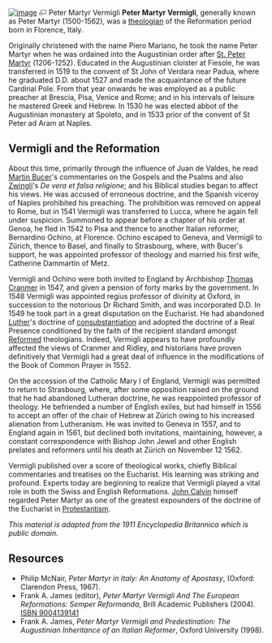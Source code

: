 [![image](images/0/0e/Vermigli.jpg)](http://www.theopedia.com/File:Vermigli.jpg)
[![image](data:image/png;base64,iVBORw0KGgoAAAANSUhEUgAAAA8AAAALCAAAAACFLIiAAAAAAnRSTlMA/1uRIrUAAABPSURBVAjXY/j///+5vXDwjAHIr26ZAgXZe8H8a/+hoIcw/9nevdVL9+79DuPvzQYZFPUezu8BMZLXgkExnD8HAu6hqv//n+HZVjD4DuUDAKlChD3fj6aPAAAAAElFTkSuQmCC)](http://www.theopedia.com/File:Vermigli.jpg "Enlarge")
Peter Martyr Vermigli
**Peter Martyr Vermigli**, generally known as Peter Martyr
(1500-1562), was a [theologian](Theologian "Theologian") of the
Reformation period born in Florence, Italy.

Originally christened with the name Piero Mariano, he took the name
Peter Martyr when he was ordained into the Augustinian order after
[St. Peter Martyr](Peter_Martyr "Peter Martyr") (1206-1252).
Educated in the Augustinian cloister at Fiesole, he was transferred
in 1519 to the convent of St John of Verdara near Padua, where he
graduated D.D. about 1527 and made the acquaintance of the future
Cardinal Pole. From that year onwards he was employed as a public
preacher at Brescia, Pisa, Venice and Rome; and in his intervals of
leisure he mastered Greek and Hebrew. In 1530 he was elected abbot
of the Augustinian monastery at Spoleto, and in 1533 prior of the
convent of St Peter ad Aram at Naples.

## Vermigli and the Reformation

About this time, primarily through the influence of Juan de Valdes,
he read [Martin Bucer](Martin_Bucer "Martin Bucer")'s commentaries
on the Gospels and the Psalms and also
[Zwingli](Huldreich_Zwingli "Huldreich Zwingli")'s
*De vera et falsa religione*; and his Biblical studies began to
affect his views. He was accused of erroneous doctrine, and the
Spanish viceroy of Naples prohibited his preaching. The prohibition
was removed on appeal to Rome, but in 1541 Vermigli was transferred
to Lucca, where he again fell under suspicion. Summoned to appear
before a chapter of his order at Genoa, he fled in 1542 to Pisa and
thence to another Italian reformer, Bernardino Ochino, at Florence.
Ochino escaped to Geneva, and Vermigli to Zürich, thence to Basel,
and finally to Strasbourg, where, with Bucer's support, he was
appointed professor of theology and married his first wife,
Catherine Dammartin of Metz.

Vermigli and Ochino were both invited to England by Archbishop
[Thomas Cranmer](Thomas_Cranmer "Thomas Cranmer") in 1547, and
given a pension of forty marks by the government. In 1548 Vermigli
was appointed regius professor of divinity at Oxford, in succession
to the notorious Dr Richard Smith, and was incorporated D.D. In
1549 he took part in a great disputation on the Eucharist. He had
abandoned [Luther](Martin_Luther "Martin Luther")'s doctrine of
[consubstantiation](Consubstantiation "Consubstantiation") and
adopted the doctrine of a Real Presence conditioned by the faith of
the recipient standard amongst [Reformed](Reformed "Reformed")
theologians. Indeed, Vermigli appears to have profoundly affected
the views of Cranmer and Ridley, and historians have proven
definitively that Vermigli had a great deal of influence in the
modifications of the Book of Common Prayer in 1552.

On the accession of the Catholic Mary I of England, Vermigli was
permitted to return to Strasbourg, where, after some opposition
raised on the ground that he had abandoned Lutheran doctrine, he
was reappointed professor of theology. He befriended a number of
English exiles, but had himself in 1556 to accept an offer of the
chair of Hebrew at Zürich owing to his increased alienation from
Lutheranism. He was invited to Geneva in 1557, and to England again
in 1561, but declined both invitations, maintaining, however, a
constant correspondence with Bishop John Jewel and other English
prelates and reformers until his death at Zürich on November 12
1562.

Vermigli published over a score of theological works, chiefly
Biblical commentaries and treatises on the Eucharist. His learning
was striking and profound. Experts today are beginning to realize
that Vermigli played a vital role in both the Swiss and English
Reformations. [John Calvin](John_Calvin "John Calvin") himself
regarded Peter Martyr as one of the greatest expounders of the
doctrine of the Eucharist in
[Protestantism](Protestantism "Protestantism").

*This material is adapted from the 1911 Encyclopedia Britannica which is public domain.*

## Resources

-   Philip McNair, *Peter Martyr in Italy: An Anatomy of Apostasy*,
    (Oxford: Clarendon Press, 1967).
-   Frank A. James (editor),
    *Peter Martyr Vermigli And The European Reformations: Semper Reformanda*,
    Brill Academic Publishers (2004).
    [ISBN 9004139141](http://www.theopedia.com/Special:BookSources/9004139141)
-   Frank A. James,
    *Peter Martyr Vermigli and Predestination: The Augustinian Inheritance of an Italian Reformer*,
    Oxford University (1998).



